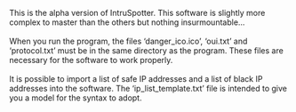 This is the alpha version of IntruSpotter. This software is slightly more complex to master than the others but nothing insurmountable...
<br><br>When you run the program, the files ‘danger_ico.ico’, ‘oui.txt’ and ‘protocol.txt’ must be in the same directory as the program. These files are necessary for the software to work properly.
<br><br>It is possible to import a list of safe IP addresses and a list of black IP addresses into the software. The ‘ip_list_template.txt’ file is intended to give you a model for the syntax to adopt.
